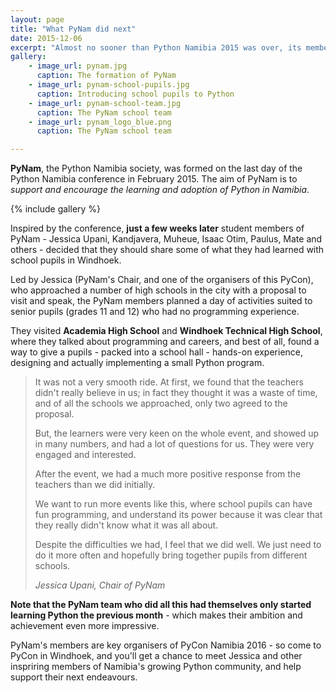 ```yaml
---
layout: page
title: "What PyNam did next"
date: 2015-12-06
excerpt: "Almost no sooner than Python Namibia 2015 was over, its members were sharing Python with a wider audience."
gallery:
    - image_url: pynam.jpg
      caption: The formation of PyNam
    - image_url: pynam-school-pupils.jpg
      caption: Introducing school pupils to Python
    - image_url: pynam-school-team.jpg
      caption: The PyNam school team
    - image_url: pynam_logo_blue.png
      caption: The PyNam school team

---
```

**PyNam**, the Python Namibia society, was formed on the last day of the Python Namibia conference
in February 2015. The aim of PyNam is to *support and encourage the learning and adoption of Python
in Namibia*.

{% include gallery %}

Inspired by the conference, **just a few weeks later** student members of PyNam - Jessica Upani,  Kandjavera, Muheue, Isaac Otim, Paulus, Mate and others - decided that they should share some of what they had learned with school pupils in Windhoek.

Led by Jessica (PyNam's Chair, and one of the organisers of this PyCon), who approached a number of high schools in the city with a proposal to visit and speak, the PyNam members planned a day of activities suited to senior pupils (grades 11 and 12) who had no programming experience.

They visited **Academia High School** and **Windhoek Technical High School**, where they talked about programming and careers, and best of all, found a way to give a pupils - packed into a school hall - hands-on experience, designing and actually implementing a small Python program.

<blockquote>
  <p>It was not a very smooth ride. At first, we found that the teachers didn't really believe in us; in fact they thought it was a waste of time, and of all the schools we approached, only two agreed to the proposal.</p>
  <p>But, the learners were very keen on the whole event, and showed up in many numbers, and had a lot of questions for us. They were very engaged and interested.</p>
  <p>After the event, we had a much more positive response from the teachers than we did initially.</p>
  <p>We want to run more events like this, where school pupils can have fun programming, and understand its power because it was clear that they really didn't know what it was all about.</p>
  <p>Despite the difficulties we had, I feel that we did well. We just need to do it more often and hopefully bring together pupils from different schools.</p>
  <cite>Jessica Upani, Chair of PyNam</cite>
</blockquote>

**Note that the PyNam team who did all this had themselves only started learning Python the previous month** - which makes their ambition and achievement even more impressive.

PyNam's members are key organisers of PyCon Namibia 2016 - so come to PyCon in Windhoek, and you'll get a chance to meet Jessica and other inspriring members of Namibia's growing Python community, and help support their next endeavours.
